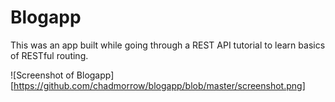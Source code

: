 # Blogapp

This was an app built while going through a REST API tutorial to learn basics of RESTful routing.

![Screenshot of Blogapp]
[https://github.com/chadmorrow/blogapp/blob/master/screenshot.png]